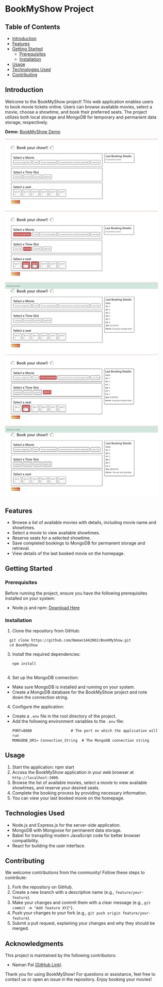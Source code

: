 # BookMyShow Project

## Table of Contents
- [Introduction](#introduction)
- [Features](#features)
- [Getting Started](#getting-started)
  - [Prerequisites](#prerequisites)
  - [Installation](#installation)
- [Usage](#usage)
- [Technologies Used](#technologies-used)
- [Contributing](#contributing)

  
## Introduction
Welcome to the BookMyShow project! This web application enables users to book movie tickets online. Users can browse available movies, select a movie, choose a showtime, and book their preferred seats. The project utilizes both local storage and MongoDB for temporary and permanent data storage, respectively.

**Demo:** [BookMyShow Demo](https://bookmyshow-naman.netlify.app/)

![BookMyShow](./frontend/src/ScreenShots/Screenshot%20(1).png)
![BookMyShow](./frontend/src/ScreenShots/Screenshot%20(2).png)
![BookMyShow](./frontend/src/ScreenShots/Screenshot%20(3).png)
![BookMyShow](./frontend/src/ScreenShots/Screenshot%20(4).png)
![BookMyShow](./frontend/src/ScreenShots/Screenshot%20(5).png)


## Features
- Browse a list of available movies with details, including movie name and showtimes.
- Select a movie to view available showtimes.
- Reserve seats for a selected showtime.
- Save completed bookings to MongoDB for permanent storage and retrieval.
- View details of the last booked movie on the homepage.

## Getting Started
### Prerequisites
Before running the project, ensure you have the following prerequisites installed on your system:

- Node.js and npm: [Download Here](https://nodejs.org/)

### Installation
1. Clone the repository from GitHub:
 ```
   git clone https://github.com/Naman1442002/BookMyShow.git
   cd BookMyShow
```
3. Install the required dependencies:
   ```
   npm install
  
5. Set up the MongoDB connection:
- Make sure MongoDB is installed and running on your system.
- Create a MongoDB database for the BookMyShow project and note down the connection string.

4. Configure the application:
- Create a `.env` file in the root directory of the project.
- Add the following environment variables to the `.env` file:
  ```
  PORT=8080                  # The port on which the application will run
  MONGODB_URI= Connection_String  # The MongoDB connection string
  ```

## Usage
1. Start the application:  npm start
2. Access the BookMyShow application in your web browser at `http://localhost:3000`.
3. Browse the list of available movies, select a movie to view available showtimes, and reserve your desired seats.
4. Complete the booking process by providing necessary information.
5. You can view your last booked movie on the homepage.

## Technologies Used
- Node.js and Express.js for the server-side application.
- MongoDB with Mongoose for permanent data storage.
- Babel for transpiling modern JavaScript code for better browser compatibility.
- React for building the user interface.

## Contributing
We welcome contributions from the community! Follow these steps to contribute:
1. Fork the repository on GitHub.
2. Create a new branch with a descriptive name (e.g., `feature/your-feature`).
3. Make your changes and commit them with a clear message (e.g., `git commit -m "Add feature XYZ"`).
4. Push your changes to your fork (e.g., `git push origin feature/your-feature`).
5. Submit a pull request, explaining your changes and why they should be merged.


## Acknowledgments
This project is maintained by the following contributors:
- Naman Pal [(GitHub Link)](https://github.com/Naman1442002/)


Thank you for using BookMyShow! For questions or assistance, feel free to contact us or open an issue in the repository. Enjoy booking your movies!
   
   
   
